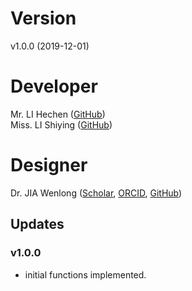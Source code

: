 # Version
v1.0.0 (2019-12-01)

# Developer
Mr. LI Hechen ([GitHub](https://github.com/lhc70000))<br/>
Miss. LI Shiying ([GitHub](https://github.com/CherineLee))

# Designer
Dr. JIA Wenlong ([Scholar](https://scholar.google.com.hk/citations?user=eupQCQEAAAAJ), [ORCID](https://orcid.org/0000-0002-7136-9919), [GitHub](https://github.com/Nobel-Justin))

## Updates

### v1.0.0
   - initial functions implemented.

